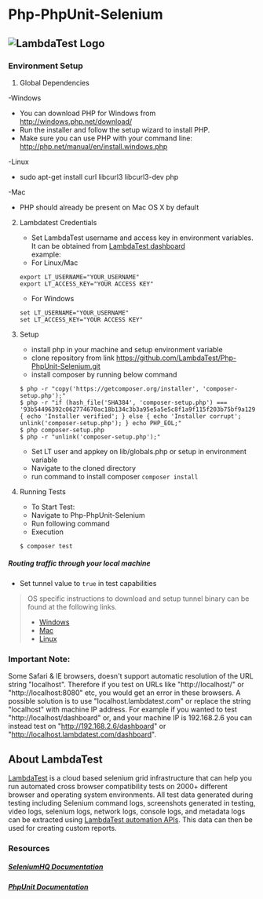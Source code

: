 # Php-PhpUnit-Selenium
![LambdaTest Logo](https://www.lambdatest.com/static/images/logo.svg)
---

### Environment Setup

1. Global Dependencies   
   
  -Windows
  * You can download PHP for Windows from http://windows.php.net/download/
  * Run the installer and follow the setup wizard to install PHP.
  * Make sure you can use PHP with your command line: http://php.net/manual/en/install.windows.php

 -Linux
  * sudo apt-get install curl libcurl3 libcurl3-dev php

 -Mac
  * PHP should already be present on Mac OS X by default
   
2. Lambdatest Credentials
    * Set LambdaTest username and access key in environment variables. It can be obtained from [LambdaTest dashboard](https://automation.lambdatest.com/)    
    example:
    - For Linux/Mac
    ```
    export LT_USERNAME="YOUR_USERNAME"
    export LT_ACCESS_KEY="YOUR ACCESS KEY"
    ```
    - For Windows
    ```
    set LT_USERNAME="YOUR_USERNAME"
    set LT_ACCESS_KEY="YOUR ACCESS KEY"
    ```
3. Setup
     * install php in your machine and setup environment variable
     * clone repository from link https://github.com/LambdaTest/Php-PhpUnit-Selenium.git
     * install composer by running below command

      ```
      $ php -r "copy('https://getcomposer.org/installer', 'composer-setup.php');"
      $ php -r "if (hash_file('SHA384', 'composer-setup.php') ===       '93b54496392c062774670ac18b134c3b3a95e5a5e5c8f1a9f115f203b75bf9a129d5daa8ba6a13e2cc8a1da0806388a8') { echo 'Installer verified'; } else { echo 'Installer corrupt'; unlink('composer-setup.php'); } echo PHP_EOL;"
      $ php composer-setup.php
      $ php -r "unlink('composer-setup.php');"
      ```
    * Set LT user and appkey on lib/globals.php or setup in environment variable
    * Navigate to the cloned directory
    * run command to install composer ``` composer install ```
    
4. Running Tests
    * To Start Test:
    - Navigate to Php-PhpUnit-Selenium
    - Run following command
    * Execution
    ```
    $ composer test
    ```

#####  Routing traffic through your local machine
- Set tunnel value to `true` in test capabilities
> OS specific instructions to download and setup tunnel binary can be found at the following links.
>    - [Windows](https://www.lambdatest.com/support/docs/display/TD/Local+Testing+For+Windows)
>    - [Mac](https://www.lambdatest.com/support/docs/display/TD/Local+Testing+For+MacOS)
>    - [Linux](https://www.lambdatest.com/support/docs/display/TD/Local+Testing+For+Linux)

### Important Note:
Some Safari & IE browsers, doesn't support automatic resolution of the URL string "localhost". Therefore if you test on URLs like "http://localhost/" or "http://localhost:8080" etc, you would get an error in these browsers. A possible solution is to use "localhost.lambdatest.com" or replace the string "localhost" with machine IP address. For example if you wanted to test "http://localhost/dashboard" or, and your machine IP is 192.168.2.6 you can instead test on "http://192.168.2.6/dashboard" or "http://localhost.lambdatest.com/dashboard".

## About LambdaTest
[LambdaTest](https://www.lambdatest.com/) is a cloud based selenium grid infrastructure that can help you run automated cross browser compatibility tests on 2000+ different browser and operating system environments. All test data generated during testing including Selenium command logs, screenshots generated in testing, video logs, selenium logs, network logs, console logs, and metadata logs can be extracted using [LambdaTest automation APIs](https://www.lambdatest.com/support/docs/api-doc/). This data can then be used for creating custom reports.

### Resources

##### [SeleniumHQ Documentation](http://www.seleniumhq.org/docs/)
##### [PhpUnit Documentation](https://phpunit.de/documentation.html)

